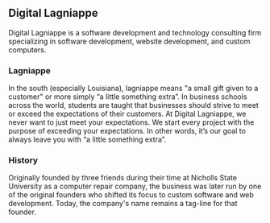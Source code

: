 ## Digital Lagniappe

Digital Lagniappe is a software development and technology consulting firm specializing in software development, website development, and custom computers.

### Lagniappe

In the south (especially Louisiana), lagniappe means "a small gift given to a customer" or more simply “a little something extra”. 
In business schools across the world, students are taught that businesses should strive to meet or exceed the expectations of their 
customers. At Digital Lagniappe, we never want to just meet your expectations. We start every project with the purpose of exceeding 
your expectations. In other words, it’s our goal to always leave you with “a little something extra”.

### History

Originally founded by three friends during their time at Nicholls State University as a computer repair company, the business was later run 
by one of the original founders who shifted its focus to custom software and web development. Today, the company's name remains a tag-line for that founder.
